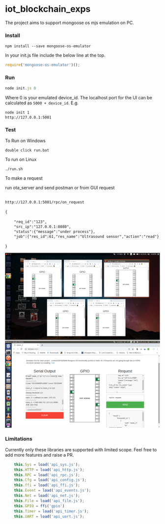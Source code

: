# iot_blockchain_exps
The project aims to support mongoose os mjs emulation on PC.

### Install
```shell
npm install --save mongoose-os-emulator
```
In your init.js file include the below line at the top.
```js
require('mongoose-os-emulator')();
```

### Run
```js
node init.js 0
```
Where 0 is your emulated device_id. The localhost port for the UI can be calculated as 
`5000 + device_id`. E.g. 
```
node init 1
http://127.0.0.1:5001
```

### Test

To Run on Windows

```code
double click run.bat
```

To run on Linux
```bash
./run.sh
```

To make a request 

run ota_server and send postman or from GUI request 
```code

http://127.0.0.1:5001/rpc/on_request

{
	
	"req_id":"123",
	"src_ip":"127.0.0.1:8080",
	"status":{"message":"under process"},
	"job":{"res_id":61,"res_name":"Ultrasound sensor","action":"read"}
	
}

```


![Alt text](public/nodes.png "Main Screen")
![Alt text](public/emu_gui.png "Main Screen")  


### Limitations
Currently only these libraries are supported with limited scope. Feel free to add more features and raise a PR.

```js
    this.Sys = load('api_sys.js');
    this.HTTP = load('api_http.js');
    this.RPC = load('api_rpc.js');
    this.Cfg = load('api_config.js');
    this.ffi = load('api_ffi.js');
    this.Event = load('api_events.js');
    this.Net = load('api_net.js');
    this.File = load('api_file.js');
    this.GPIO = ffi('gpio')
    this.Timer = load('api_timer.js');
    this.UART = load('api_uart.js');
```